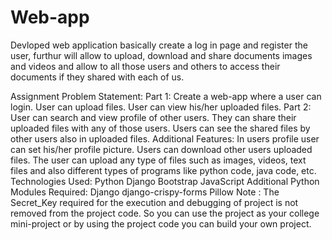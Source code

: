 # Web-app
Devloped web application basically  create a log in page and register the user, furthur will allow to upload, download and share documents images and videos and allow to all those users and others  to access their documents if they shared with each of us.

Assignment Problem Statement:
Part 1:
Create a web-app where a user can login.
User can upload files.
User can view his/her uploaded files.
Part 2:
User can search and view profile of other users.
They can share their uploaded files with any of those users.
Users can see the shared files by other users also in uploaded files.
Additional Features:
In users profile user can set his/her profile picture.
Users can download other users uploaded files.
The user can upload any type of files such as images, videos, text files and also different types of programs like python code, java code, etc.
Technologies Used:
Python
Django
Bootstrap
JavaScript
Additional Python Modules Required:
Django
django-crispy-forms
Pillow
Note :
The Secret_Key required for the execution and debugging of project is not removed from the project code. So you can use the project as your college mini-project or by using the project code you can build your own project.

